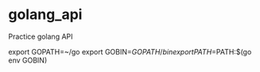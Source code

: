 # golang_api
Practice golang API

export GOPATH=~/go
export GOBIN=$GOPATH/bin
export PATH=$PATH:$(go env GOBIN)
